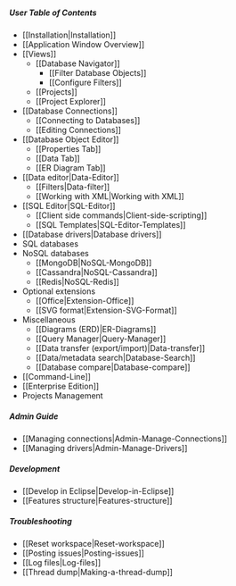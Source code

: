 ##### User Table of Contents
- [[Installation|Installation]]
- [[Application Window Overview]]
- [[Views]]
  - [[Database Navigator]]
    - [[Filter Database Objects]]
    - [[Configure Filters]]
  - [[Projects]]
  - [[Project Explorer]]
- [[Database Connections]]
  - [[Connecting to Databases]]
  - [[Editing Connections]]
- [[Database Object Editor]]
  - [[Properties Tab]]
  - [[Data Tab]]
  - [[ER Diagram Tab]]
- [[Data editor|Data-Editor]]
  - [[Filters|Data-filter]]
  - [[Working with XML|Working with XML]]
- [[SQL Editor|SQL-Editor]]
  - [[Client side commands|Client-side-scripting]]
  - [[SQL Templates|SQL-Editor-Templates]]
- [[Database drivers|Database drivers]]
- SQL databases
- NoSQL databases
  - [[MongoDB|NoSQL-MongoDB]]
  - [[Cassandra|NoSQL-Cassandra]]
  - [[Redis|NoSQL-Redis]]
- Optional extensions
  - [[Office|Extension-Office]]
  - [[SVG format|Extension-SVG-Format]]
- Miscellaneous
  - [[Diagrams (ERD)|ER-Diagrams]]
  - [[Query Manager|Query-Manager]]
  - [[Data transfer (export/import)|Data-transfer]]
  - [[Data/metadata search|Database-Search]]
  - [[Database compare|Database-compare]]
- [[Command-Line]]
- [[Enterprise Edition]]
- Projects Management

##### Admin Guide
- [[Managing connections|Admin-Manage-Connections]]
- [[Managing drivers|Admin-Manage-Drivers]]

##### Development
- [[Develop in Eclipse|Develop-in-Eclipse]]
- [[Features structure|Features-structure]]

##### Troubleshooting
- [[Reset workspace|Reset-workspace]]
- [[Posting issues|Posting-issues]]
- [[Log files|Log-files]]
- [[Thread dump|Making-a-thread-dump]]
